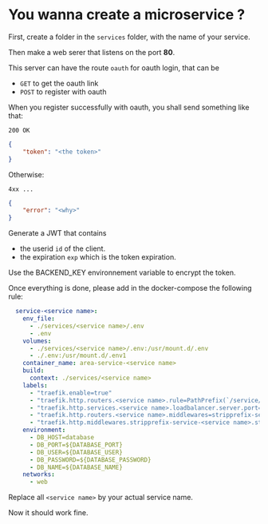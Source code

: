 # You wanna create a microservice ?

First, create a folder in the `services` folder, with the name of your service.

Then make a web serer that listens on the port **80**.

This server can have the route `oauth` for oauth login, that can be
- `GET` to get the oauth link
- `POST` to register with oauth

When you register successfully with oauth, you shall send something like that:
```
200 OK
```
```json
{
    "token": "<the token>"
}
```

Otherwise:
```
4xx ...
```
```json
{
    "error": "<why>"
}
```

Generate a JWT that contains
- the userid `id` of the client.
- the expiration `exp` which is the token expiration.

Use the BACKEND_KEY environnement variable to encrypt the token.

Once everything is done, please add in the docker-compose the following rule:
```yml
  service-<service name>:
    env_file:
      - ./services/<service name>/.env
      - .env
    volumes:
      - ./services/<service name>/.env:/usr/mount.d/.env
      - ./.env:/usr/mount.d/.env1
    container_name: area-service-<service name>
    build:
      context: ./services/<service name>
    labels:
      - "traefik.enable=true"
      - "traefik.http.routers.<service name>.rule=PathPrefix(`/service/<service name>/`)"
      - "traefik.http.services.<service name>.loadbalancer.server.port=80"
      - "traefik.http.routers.<service name>.middlewares=stripprefix-service-<service name>"
      - "traefik.http.middlewares.stripprefix-service-<service name>.stripprefix.prefixes=/service/<service name>"
    environment:
      - DB_HOST=database
      - DB_PORT=${DATABASE_PORT}
      - DB_USER=${DATABASE_USER}
      - DB_PASSWORD=${DATABASE_PASSWORD}
      - DB_NAME=${DATABASE_NAME}
    networks:
      - web
```
Replace all `<service name>` by your actual service name.

Now it should work fine.
